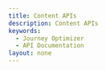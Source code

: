 ```yaml
---
title: Content APIs
description: Content APIs
keywords: 
  - Journey Optimizer
  - API Documentation
layout: none
---
```


<RedoclyAPIBlock src="https://raw.githubusercontent.com/AdobeDocs/journey-optimizer-apis/main/src/swagger-specs/content.yaml"/>